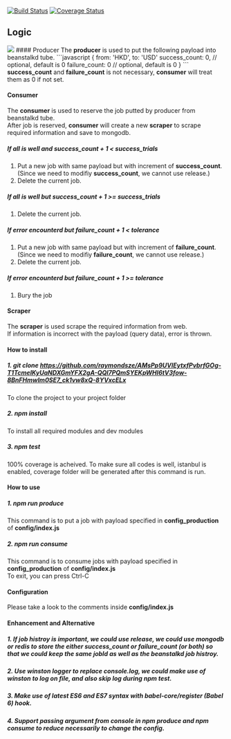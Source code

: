 [![Build Status](https://travis-ci.org/raymondsze/AMsPp9UVIEytxfPvbrfGOg-T1TcmeIKyUaNDXGmYFX2gA-QQl7PQmSYEKpWHI6tV3fow-8BnFHmwIm0SE7_ck1vw8xQ-8YVxcELx.svg)](https://travis-ci.org/raymondsze/AMsPp9UVIEytxfPvbrfGOg-T1TcmeIKyUaNDXGmYFX2gA-QQl7PQmSYEKpWHI6tV3fow-8BnFHmwIm0SE7_ck1vw8xQ-8YVxcELx.svg?branch=master)
[![Coverage Status](https://coveralls.io/repos/raymondsze/AMsPp9UVIEytxfPvbrfGOg-T1TcmeIKyUaNDXGmYFX2gA-QQl7PQmSYEKpWHI6tV3fow-8BnFHmwIm0SE7_ck1vw8xQ-8YVxcELx/badge.svg?branch=master)](https://coveralls.io/r/raymondsze/AMsPp9UVIEytxfPvbrfGOg-T1TcmeIKyUaNDXGmYFX2gA-QQl7PQmSYEKpWHI6tV3fow-8BnFHmwIm0SE7_ck1vw8xQ-8YVxcELx?branch=master)
  
## Logic
<img src="http://image.lxway.com/upload/9/3e/93e1a6ee4c096e918fdeaac3939300f9.png"/>  
#### Producer
The <b>producer</b> is used to put the following payload into beanstalkd tube.  
```javascript
{
	from: 'HKD',
	to: 'USD'
	success_count: 0, // optional, default is 0
	failure_count: 0 // optional, default is 0
}
```
<b>success_count</b> and <b>failure_count</b> is not necessary, <b>consumer</b> will treat them as 0 if not set.  

#### Consumer
The <b>consumer</b> is used to reserve the job putted by producer from beanstalkd tube.  
After job is reserved, <b>consumer</b> will create a new <b>scraper</b> to scrape required information and save to mongodb.  

##### If all is well and <b>success\_count</b> + 1 < <b>success\_trials</b>  
1. Put a new job with same payload but with increment of <b>success\_count</b>. \(Since we need to modifiy <b>success\_count</b>, we cannot use release.\)  
2. Delete the current job.  

##### If all is well but <b>success\_count</b> + 1 >= <b>success\_trials</b>  
1. Delete the current job.  

##### If error encounterd but <b>failure\_count</b> + 1 < <b>tolerance</b>  
1. Put a new job with same payload but with increment of <b>failure\_count</b>. (Since we need to modifiy <b>failure\_count</b>, we cannot use release.)  
2. Delete the current job.  

##### If error encounterd but <b>failure\_count</b> + 1 >= <b>tolerance</b>  
1. Bury the job  

#### Scraper
The <b>scraper</b> is used scrape the required information from web.  
If information is incorrect with the payload (query data), error is thrown.  

#### How to install
##### 1. git clone https://github.com/raymondsze/AMsPp9UVIEytxfPvbrfGOg-T1TcmeIKyUaNDXGmYFX2gA-QQl7PQmSYEKpWHI6tV3fow-8BnFHmwIm0SE7_ck1vw8xQ-8YVxcELx  
To clone the project to your project folder
##### 2. npm install
To install all required modules and dev modules
##### 3. npm test
100% coverage is acheived. To make sure all codes is well, istanbul is enabled, coverage folder will be generated after this command is run.

#### How to use
##### 1. npm run produce  
This command is to put a job with payload specified in <b>config_production</b> of <b> config/index.js </b>  
##### 2. npm run consume
This command is to consume jobs with payload specified in <b>config_production</b> of <b> config/index.js </b>  
To exit, you can press Ctrl-C  

#### Configuration
Please take a look to the comments inside <b> config/index.js </b>

#### Enhancement and Alternative
##### 1. If job histroy is important, we could use <b>release</b>, we could use <b>mongodb</b> or <b>redis</b> to store the either success_count or failure_count (or both) so that we could keep the same jobId as well as the beanstalkd job histroy.  
##### 2. Use <b>winston</b> logger to replace console.log, we could make use of <b>winston</b> to log on file, and also skip log during <b>npm test</b>.  
##### 3. Make use of latest ES6 and ES7 syntax with <b>babel-core/register</b> (Babel 6) hook.
##### 4. Support passing argument from console in <b>npm produce</b> and <b>npm consume</b> to reduce necessarily to change the config.
